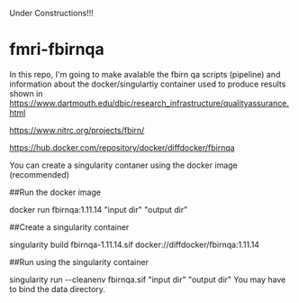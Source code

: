 Under Constructions!!!

# fmri-fbirnqa
In this repo, I'm going to make avalable the fbirn qa scripts (pipeline) and information about the docker/singulartiy container used to produce results shown in https://www.dartmouth.edu/dbic/research_infrastructure/qualityassurance.html


https://www.nitrc.org/projects/fbirn/


https://hub.docker.com/repository/docker/diffdocker/fbirnqa


You can create a singularity contaner using the docker image (recommended)



##Run the docker image

docker run fbirnqa:1.11.14 "input dir" "output dir"

##Create a singularity container

singularity build fbirnqa-1.11.14.sif docker://diffdocker/fbirnqa:1.11.14



##Run using the singularity container

singularity run --cleanenv fbirnqa.sif "input dir" "output dir"
You may have to bind the data directory.
